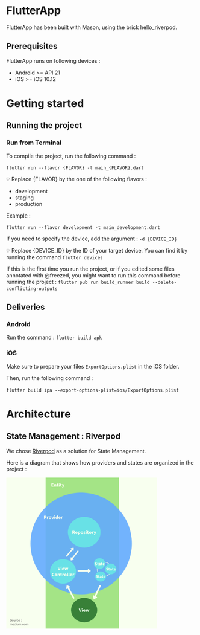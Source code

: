 # FlutterApp

FlutterApp has been built with Mason, using the brick hello_riverpod.

## Prerequisites
FlutterApp runs on following devices :
- Android >= API 21
- iOS >= iOS 10.12

# Getting started
## Running the project

### Run from Terminal
To compile the project, run the following command :
```
flutter run --flavor {FLAVOR} -t main_{FLAVOR}.dart
```

💡 Replace {FLAVOR} by the one of the following flavors :
- development
- staging
- production

Example :
```
flutter run --flavor development -t main_development.dart
```

If you need to specify the device, add the argument :
`-d {DEVICE_ID}`

💡 Replace {DEVICE_ID} by the ID of your target device. You can find it by running the command `flutter devices`

If this is the first time you run the project, or if you edited some files annotated with @freezed, you might want to run this command before running the project :
`flutter pub run build_runner build --delete-conflicting-outputs`

## Deliveries
### Android
Run the command : `flutter build apk`

### iOS
Make sure to prepare your files `ExportOptions.plist` in the iOS folder.

Then, run the following command :

`flutter build ipa --export-options-plist=ios/ExportOptions.plist`

# Architecture
## State Management : Riverpod
We chose [Riverpod](https://riverpod.dev/) as a solution for State Management.

Here is a diagram that shows how providers and states are organized in the project :

<img src="assets/readme/architecture_riverpod.png" width="400">
